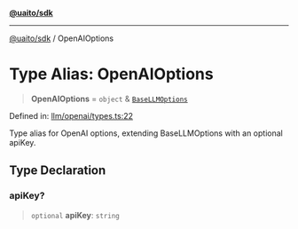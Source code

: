 [**@uaito/sdk**](../README.md)

***

[@uaito/sdk](../README.md) / OpenAIOptions

# Type Alias: OpenAIOptions

> **OpenAIOptions** = `object` & [`BaseLLMOptions`](BaseLLMOptions.md)

Defined in: [llm/openai/types.ts:22](https://github.com/elribonazo/uaito/blob/a99e7bcbdb0358b1999f9ce76755884ba2c23b7e/packages/sdk/src/llm/openai/types.ts#L22)

Type alias for OpenAI options, extending BaseLLMOptions with an optional apiKey.

## Type Declaration

### apiKey?

> `optional` **apiKey**: `string`
